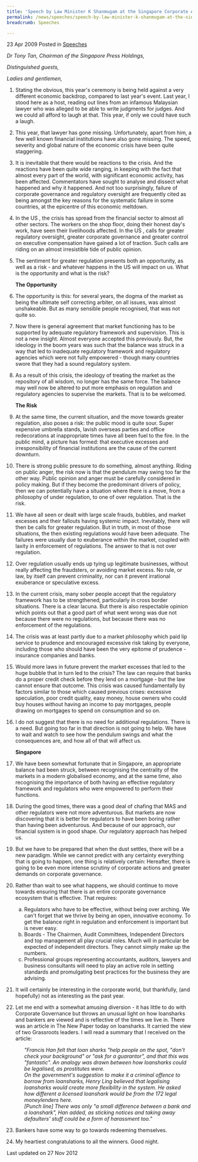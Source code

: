 ```yaml
---
title: 'Speech by Law Minister K Shanmugam at the Singapore Corporate Awards 2009'
permalink: /news/speeches/speech-by-law-minister-k-shanmugam-at-the-singapore-corporate-awards-2009
breadcrumb: Speeches

---
```



23 Apr 2009 Posted in [Speeches](/news/speeches)

*Dr Tony Tan, Chairman of the  Singapore  Press Holdings,*
  
*Distinguished guests,*
   
*Ladies and gentlemen,*
 

 1. Stating the obvious, this year's ceremony is being held against a very different economic backdrop, compared to last year's event.  Last year, I stood here as a host, reading out lines from an infamous Malaysian lawyer who was alleged to be able to write judgments for judges. And we could all afford to laugh at that.  This year, if only we could have such a laugh.

 2. This year, that lawyer has gone missing.  Unfortunately, apart from him, a few well known financial institutions have also gone missing.  The speed, severity and global nature of the economic crisis have been quite staggering.

 3. It is inevitable that there would be reactions to the crisis. And the reactions have been quite wide ranging, in keeping with the fact that almost every part of the world, with significant economic activity, has been affected. Commentators have sought to analyse and dissect what happened and why it happened. And not too surprisingly, failure of corporate governance and regulatory oversight are frequently cited as being amongst the key reasons for the systematic failure in some countries, at the epicentre of this economic meltdown.

 4. In the  US , the crisis has spread from the financial sector to almost all other sectors.  The workers on the shop floor, doing their honest day's work, have seen their livelihoods affected. In the  US , calls for greater regulatory oversight, greater corporate governance and greater control on executive compensation have gained a lot of traction.  Such calls are riding on an almost irresistible tide of public opinion.

 5. The sentiment for greater regulation presents both an opportunity, as well as a risk - and whatever happens in the  US  will impact on us. What is the opportunity and what is the risk?
    
    **The Opportunity**

 6. The opportunity is this: for several years, the dogma of the market as being the ultimate self correcting arbiter, on all issues, was almost unshakeable. But as many sensible people recognised, that was not quite so.

 7. Now there is general agreement that market functioning has to be supported by adequate regulatory framework and supervision.  This is not a new insight.  Almost everyone accepted this previously.  But, the ideology in the boom years was such that the balance was struck in a way that led to inadequate regulatory framework and regulatory agencies which were not fully empowered - though many countries swore that they had a sound regulatory system.


 8. As a result of this crisis, the ideology of treating the market as the repository of all wisdom, no longer has the same force.  The balance may well now be altered to put more emphasis on regulation and regulatory agencies to supervise the markets.  That is to be welcomed.
    
    **The Risk**


 9. At the same time, the current situation, and the move towards greater regulation, also poses a risk: the public mood is quite sour.  Super expensive umbrella stands, lavish overseas parties and office redecorations at inappropriate times have all been fuel to the fire.  In the public mind, a picture has formed: that executive excesses and irresponsibility of financial institutions are the cause of the current downturn.

 


10. There is strong public pressure to do something, almost anything.  Riding on public anger, the risk now is that the pendulum may swing too far the other way.  Public opinion and anger must be carefully considered in policy making.  But if they become the predominant drivers of policy, then we can potentially have a situation where there is a move, from a philosophy of under regulation, to one of over regulation.  That is the risk.

 


11. We have all seen or dealt with large scale frauds, bubbles, and market excesses and their fallouts having systemic impact.  Inevitably, there will then be calls for greater regulation. But in truth, in most of those situations, the then existing regulations would have been adequate. The failures were usually due to exuberance within the market, coupled with laxity in enforcement of regulations.  The answer to that is not over regulation.

 


12. Over regulation usually ends up tying up legitimate businesses, without really affecting the fraudsters, or avoiding market excess.  No rule, or law, by itself can prevent criminality, nor can it prevent irrational exuberance or speculative excess.

 


13. In the current crisis, many sober people accept that the regulatory framework has to be strengthened, particularly in cross border situations.  There is a clear lacuna.  But there is also respectable opinion which points out that a good part of what went wrong was due not because there were no regulations, but because there was no enforcement of the regulations.

 


14. The crisis was at least partly due to a market philosophy which paid lip service to prudence and encouraged excessive risk taking by everyone, including those who should have been the very epitome of prudence - insurance companies and banks.

 


15. Would more laws in future prevent the market excesses that led to the huge bubble that in turn led to the crisis?  The law can require that banks do a proper credit check before they lend on a mortgage - but the law cannot ensure that outcome.  This crisis was caused fundamentally by factors similar to those which caused previous crises: excessive speculation, poor credit quality, easy money, house owners who could buy houses without having an income to pay mortgages, people drawing on mortgages to spend on consumption and so on. 

 


16. I do not suggest that there is no need for additional regulations.  There is a need.  But going too far in that direction is not going to help. We have to wait and watch to see how the pendulum swings and what the consequences are, and how all of that will affect us.
    
    **Singapore**


17. We have been somewhat fortunate that in Singapore, an appropriate balance had been struck, between recognising the centrality of the markets in a modern globalised economy, and at the same time, also recognising the importance of both having an effective regulatory framework and regulators who were empowered to perform their functions.

18. During the good times, there was a good deal of chafing that  MAS  and other regulators were not more adventurous.  But markets are now discovering that it is better for regulators to have been boring rather than having been adventurous.  And because of our approach, our financial system is in good shape.  Our regulatory approach has helped us.

 


19. But we have to be prepared that when the dust settles, there will be a new paradigm. While we cannot predict with any certainty everything that is going to happen, one thing is relatively certain: Hereafter, there is going to be even more intense scrutiny of corporate actions and greater demands on corporate governance.

20. Rather than wait to see what happens, we should continue to move towards ensuring that there is an entire corporate governance ecosystem that is effective.  That requires:
    <ol style="list-style-type: lower-alpha">
    <li>Regulators who have to be effective, without being over arching.  We can't forget that we thrive by being an open, innovative       economy.  To get the balance right in regulation and enforcement is important but is never easy. </li>
    <li>Boards - The Chairmen, Audit Committees, Independent Directors and top management all play crucial roles.  Much will in             particular be expected of independent directors.  They cannot simply make up the numbers. </li>
    <li> Professional groups representing accountants, auditors, lawyers and business consultants will need to play an active role in       setting standards and promulgating best practices for the business they are advising. </li>
    </ol>


21. It will certainly be interesting in the corporate world, but thankfully, (and hopefully) not as interesting as the past year.


22. Let me end with a somewhat amusing diversion - it has little to do with Corporate Governance but throws an unusual light on how loansharks and bankers are viewed and is reflective of the times we live in.  There was an article in The New Paper today on loansharks.  It carried the view of two Grassroots leaders.  I will read a summary that I received on the article:
    <ol style="list-style-type: none">
    <li><i>"Francis Han felt that loan sharks "help people on the spot, "don't check your background" or "ask for a guarantor", and that this was "fantastic". An analogy was drawn between how loansharks could be legalised, as prostitutes were.</i></li>
    <li><i>On the government's suggestion to make it a criminal offence to borrow from loansharks, Henry Ling believed that legalising loansharks would create more flexibility in the system.   He asked how different a licensed loanshark would be from the 172 legal moneylenders here.</i></li>
    <li><i>[Punch line] There was only "a small difference between a bank and a loanshark", Han added, as sticking notices and taking away defaulters' stuff could be a form of harassment too."</i></li>
    </ol>
    

23. Bankers have some way to go towards redeeming themselves.

24. My heartiest congratulations to all the winners. Good night.


<p class="right-side-updated">Last updated on 27 Nov 2012</p>

